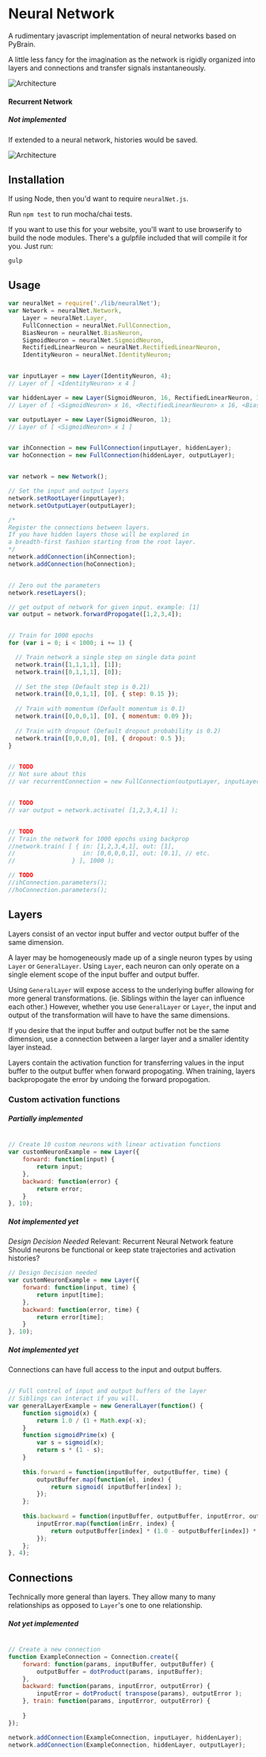 Neural Network
==============

A rudimentary javascript implementation of neural networks based on PyBrain.

A little less fancy for the imagination as the network is rigidly organized into layers and connections
and transfer signals instantaneously.


![Architecture](https://github.com/EricMok/neuralnetwork0/blob/master/architecture.png)


#### Recurrent Network
##### Not implemented

If extended to a neural network, histories would be saved.

![Architecture](https://github.com/EricMok/neuralnetwork0/blob/master/recurrentArchitecture.png)


## Installation

If using Node, then you'd want to require `neuralNet.js`.

Run `npm test` to run mocha/chai tests.

If you want to use this for your website, you'll want to use browserify to build the node modules. There's a gulpfile included
that will compile it for you. Just run:

```
gulp
```


## Usage

```javascript
var neuralNet = require('./lib/neuralNet');
var Network = neuralNet.Network,
    Layer = neuralNet.Layer,
    FullConnection = neuralNet.FullConnection,
    BiasNeuron = neuralNet.BiasNeuron,
    SigmoidNeuron = neuralNet.SigmoidNeuron,
    RectifiedLinearNeuron = neuralNet.RectifiedLinearNeuron,
    IdentityNeuron = neuralNet.IdentityNeuron;


var inputLayer = new Layer(IdentityNeuron, 4);
// Layer of [ <IdentityNeuron> x 4 ]

var hiddenLayer = new Layer(SigmoidNeuron, 16, RectifiedLinearNeuron, 16, BiasNeuron, 1); 
// Layer of [ <SigmoidNeuron> x 16, <RectifiedLinearNeuron> x 16, <BiasNeuron> ]

var outputLayer = new Layer(SigmoidNeuron, 1);
// Layer of [ <SigmoidNeuron> x 1 ]


var ihConnection = new FullConnection(inputLayer, hiddenLayer);
var hoConnection = new FullConnection(hiddenLayer, outputLayer);


var network = new Network();

// Set the input and output layers
network.setRootLayer(inputLayer);
network.setOutputLayer(outputLayer);

/* 
Register the connections between layers. 
If you have hidden layers those will be explored in 
a breadth-first fashion starting from the root layer.
*/
network.addConnection(ihConnection);
network.addConnection(hoConnection);


// Zero out the parameters
network.resetLayers();

// get output of network for given input. example: [1]
var output = network.forwardPropogate([1,2,3,4]);


// Train for 1000 epochs
for (var i = 0; i < 1000; i += 1) {

  // Train network a single step on single data point
  network.train([1,1,1,1], [1]);
  network.train([0,1,1,1], [0]);
  
  // Set the step (Default step is 0.21)
  network.train([0,0,1,1], [0], { step: 0.15 });
  
  // Train with momentum (Default momentum is 0.1)
  network.train([0,0,0,1], [0], { momentum: 0.09 });
  
  // Train with dropout (Default dropout probability is 0.2)
  network.train([0,0,0,0], [0], { dropout: 0.5 });
}


// TODO
// Not sure about this
// var recurrentConnection = new FullConnection(outputLayer, inputLayer);


// TODO
// var output = network.activate( [1,2,3,4,1] );


// TODO
// Train the network for 1000 epochs using backprop
//network.train( [ { in: [1,2,3,4,1], out: [1],
//                   in: [0,0,0,0,1], out: [0.1], // etc.
//                } ], 1000 ); 

// TODO
//ihConnection.parameters();
//hoConnection.parameters();

```


## Layers

Layers consist of an vector input buffer and vector output buffer of the same dimension.

A layer may be homogeneously made up of a single neuron types by using `Layer` or `GeneralLayer`.
Using `Layer`, each neuron can only operate on a single element scope of the input buffer and output buffer.

Using `GeneralLayer` will expose access to the underlying buffer allowing for more general transformations. (ie. Siblings
within the layer can influence each other.) However, whether you use `GeneralLayer` or `Layer`, the input and output
of the transformation will have to have the same dimensions.

If you desire that the input buffer and output buffer not be the same dimension, 
use a connection between a larger layer and a smaller identity layer instead.

Layers contain the activation function for transferring values in the input buffer to the output buffer when forward propogating.
When training, layers backpropogate the error by undoing the forward propogation.


### Custom activation functions

##### Partially implemented

```javascript

// Create 10 custom neurons with linear activation functions
var customNeuronExample = new Layer({
    forward: function(input) {
        return input;
    },
    backward: function(error) {
        return error;
    }
}, 10);
```

##### Not implemented yet
*Design Decision Needed*
Relevant: Recurrent Neural Network feature
Should neurons be functional or keep state trajectories and 
activation histories?

```javascript
// Design Decision needed
var customNeuronExample = new Layer({
    forward: function(input, time) {
        return input[time];
    },
    backward: function(error, time) {
        return error[time];
    }
}, 10);
```


##### Not implemented yet

Connections can have full access to the input and output buffers.

```javascript

// Full control of input and output buffers of the layer
// Siblings can interact if you will.
var generalLayerExample = new GeneralLayer(function() {
    function sigmoid(x) {
        return 1.0 / (1 + Math.exp(-x);
    }
    function sigmoidPrime(x) {
        var s = sigmoid(x);
        return s * (1 - s);
    }
    
    this.forward = function(inputBuffer, outputBuffer, time) {
        outputBuffer.map(function(el, index) {
            return sigmoid( inputBuffer[index] );
        });
    };
    
    this.backward = function(inputBuffer, outputBuffer, inputError, outputError, time) {
        inputError.map(function(inErr, index) {
            return outputBuffer[index] * (1.0 - outputBuffer[index]) * outputError[index];
        });
    };
}, 4);

```

## Connections

Technically more general than layers. They allow many to many relationships as opposed to `Layer`'s one to one relationship.

##### Not yet implemented

```javascript

// Create a new connection
function ExampleConnection = Connection.create({
    forward: function(params, inputBuffer, outputBuffer) {
        outputBuffer = dotProduct(params, inputBuffer);
    },
    backward: function(params, inputError, outputError) {
        inputError = dotProduct( transpose(params), outputError );
    }, train: function(params, inputError, outputError) {
        
    }
});

network.addConnection(ExampleConnection, inputLayer, hiddenLayer);
network.addConnection(ExampleConnection, hiddenLayer, outputLayer);

```


